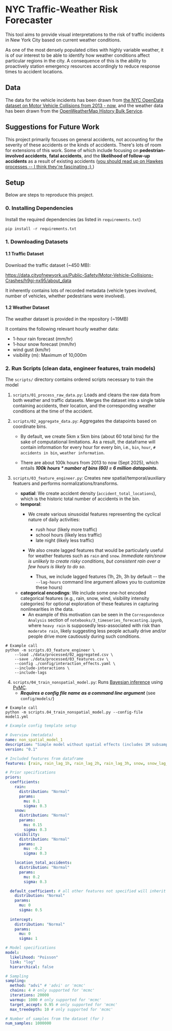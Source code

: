 # NYC Traffic-Weather Risk Forecaster

This tool aims to provide visual interpretations to the risk of traffic incidents in New York City based on current weather conditions.

As one of the most densely populated cities with highly variable weather, it is of our interest to be able to identify how weather conditions affect particular regions in the city. A consequence of this is the ability to proactively station emergency resources accordingly to reduce response times to accident locations.

## Data
The data for the vehicle incidents has been drawn from [the NYC OpenData dataset on Motor Vehicle Collisions from 2013 - now](https://data.cityofnewyork.us/Public-Safety/Motor-Vehicle-Collisions-Crashes/h9gi-nx95/about_data), and the weather data has been drawn from the [OpenWeatherMap History Bulk Service](https://openweathermap.org/history-bulk).

## Suggestions for Future Work
This project primarily focuses on general accidents, not accounting for the severity of these accidents or the kinds of accidents. There's lots of room for extensions of this work. Some of which include focusing on **pedestrian-involved accidents**, **fatal accidents**, and the **likelihood of follow-up accidents** as a result of existing accidents ([you should read up on Hawkes processes -- I think they're fascinating \:) ](https://en.wikipedia.org/wiki/Hawkes_process))

## Setup

Below are steps to reproduce this project. 

### 0. Installing Dependencies

Install the required dependencies (as listed in `requirements.txt`)

```
pip install -r requirements.txt
```

### 1. Downloading Datasets

#### 1.1 Traffic Dataset
Download the traffic dataset (~450 MB):

https://data.cityofnewyork.us/Public-Safety/Motor-Vehicle-Collisions-Crashes/h9gi-nx95/about_data

It inherently contains lots of recorded metadata (vehicle types involved, number of vehicles, whether pedestrians were involved).

#### 1.2 Weather Dataset
The weather dataset is provided in the repository (~19MB)

It contains the following relevant hourly weather data:
- 1-hour rain forecast (mm/hr)
- 1-hour snow forecast (mm/hr)
- wind gust (km/hr)
- visibility (m): Maximum of 10,000m

### 2. Run Scripts (clean data, engineer features, train models)
The `scripts/` directory contains ordered scripts necessary to train the model

1. `scripts/01_process_raw_data.py`: Loads and cleans the raw data from both weather and traffic datasets. Merges the dataset into a single table containing accidents, their location, and the corresponding weather conditions at the time of the accident.

2. `scripts/02_aggregate_data.py`: Aggregates the datapoints based on coordinate bins.
    - By default, we create 5km x 5km bins (about 60 total bins) for the sake of computational limitations. As a result, the dataframe will contain information for every hour for every bin, i.e., `bin`, `hour`, `# accidents in bin`, `weather information`.

    - There are about 100k hours from 2013 to now (Sept 2025), which entails ***100k hours * number of bins (60) = 6 million datapoints.***

3. `scripts/03_feature_engineer.py`: Creates new spatial/temporal/auxiliary featuers and performs normalizations/transforms.
    - **spatial**: We create accident density (`accident_total_locations`), which is the historic total number of accidents in the bin.
    - **temporal**:
        - We create various sinusoidal features representing the cyclical nature of daily activities:
            - rush hour (likely more traffic)
            - school hours (likely less traffic)
            - late night (likely less traffic)

        - We also create lagged features that would be particularly useful for weather features such as `rain` and `snow`. *Immediate rain/snow is unlikely to create risky conditions, but consistent rain over a few hours is likely to do so.*
            - Thus, we include lagged features (1h, 2h, 3h by default -- the `--lag-hours` command line argument allows you to customize these hours)
    - **categorical encodings**: We include some one-hot encoded categorical features (e.g., rain, snow, wind, visibility intensity categories) for optional exploration of these features in capturing nonlinearities in the data.
        - An example of this motivation can be seen in the `Correspondence Analysis` section of `notebooks/3_timeseries_forecasting.ipynb`, where `heavy rain` is supposedly less-associated with risk than `moderate rain`, likely suggesting less people actually drive and/or people drive more cautiously during such conditions.

```
# Example call
python -m scripts.03_feature_engineer \
    --load ./data/processed/02_aggregated.csv \
    --save ./data/processed/03_features.csv \
    --config ./config/interaction_effects.yaml \
    --include-interactions \
    --include-lags
```

4. `scripts/04_train_nonspatial_model.py`: Runs [Bayesian inference](https://en.wikipedia.org/wiki/Bayesian_inference) using [PyMC](https://www.pymc.io/welcome.html).
    - ***Requires a config file name as a command line argument*** (see `config/models/`)
    
```
# Example call
python -m scripts.04_train_nonspatial_model.py --config-file model1.yml
```

```yml
# Example config template setup

# Overview (metadata)
name: non_spatial_model_1
description: "Simple model without spatial effects (includes 1M subsample of 6M total points)"
version: "0.1"

# Included features from dataframe
features: [rain, rain_lag_1h, rain_lag_2h, rain_lag_3h, snow, snow_lag_1h, snow_lag_2h, snow_lag_3h, visibility, is_rush_hour, is_weekend, location_total_accidents, is_late_night, is_school_hours, cos_day_of_year, sin_day_of_year, cos_hour, sin_hour, cos_day_of_week, sin_day_of_week]

# Prior specifications
priors:
  coefficients:
    rain:
      distribution: "Normal"
      params:
        mu: 0.1
        sigma: 0.3
    snow:
      distribution: "Normal"
      params:
        mu: 0.15
        sigma: 0.3
    visibility:
      distribution: "Normal"
      params:
        mu: -0.2
        sigma: 0.3

    location_total_accidents:
      distribution: "Normal"
      params:
        mu: 0.2
        sigma: 0.3

  default_coefficient: # all other features not specified will inherit this prior
    distribution: "Normal"
    params:
      mu: 0
      sigma: 0.5
  
  intercept:
    distribution: "Normal"
    params:
      mu: 0
      sigma: 1

# Model specifications
model:
  likelihood: "Poisson"
  link: "log"
  hierarchical: false

# Sampling
sampling:
  method: "advi" # 'advi' or 'mcmc'
  chains: 4 # only supported for 'mcmc'
  iterations: 20000
  warmup: 1000 # only supported for 'mcmc'
  target_accept: 0.95 # only supported for 'mcmc'
  max_treedepth: 10 # only supported for 'mcmc'

# Number of samples from the dataset (for )
num_samples: 1000000

```


